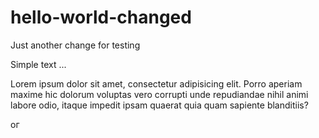 # hello-world-changed

Just another change for testing

Simple text ...

Lorem ipsum dolor sit amet, consectetur adipisicing elit. Porro aperiam maxime hic dolorum voluptas vero corrupti unde repudiandae nihil animi labore odio, itaque impedit ipsam quaerat quia quam sapiente blanditiis?

ог

